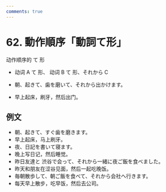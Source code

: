 ```yaml
---
comments: true
---
```


# 62. 動作順序「動詞て形」

动作顺序的 て 形

- 动词 A て 形、 动词 B て 形、それから C

- 朝、起きて、歯を磨いて、それから出かけます。
- 早上起床，刷牙，然后出门。



## 例文

- 朝、起きて、すぐ歯を磨きます。
- 早上起床，马上刷牙。
- 夜、日記を書いて寝ます。
- 晚上写日记，然后睡觉。
- 昨日友達と 渋谷で会って、それから一緒に夜ご飯を食べました。
- 昨天和朋友在涩谷见面，然后一起吃晚饭。
- 毎朝散歩して、朝ご飯を食べて、それから会社へ行きます。
- 每天早上散步，吃早饭，然后去公司。


